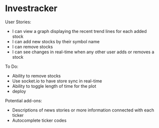 # Investracker

User Stories:
* I can view a graph displaying the recent trend lines for each added stock
* I can add new stocks by their symbol name
* I can remove stocks
* I can see changes in real-time when any other user adds or removes a stock

To Do:
* Ability to remove stocks
* Use socket.io to have store sync in real-time
* Ability to toggle length of time for the plot
* deploy

Potential add-ons:
* Descriptions of news stories or more information connected with each ticker
* Autocomplete ticker codes
